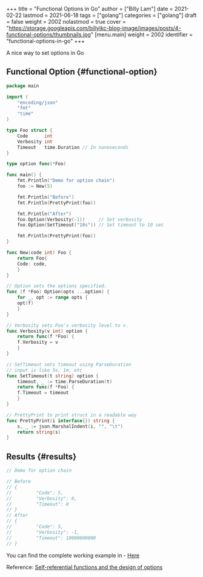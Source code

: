 +++
title = "Functional Options in Go"
author = ["Billy Lam"]
date = 2021-02-22
lastmod = 2021-06-18
tags = ["golang"]
categories = ["golang"]
draft = false
weight = 2002
nolastmod = true
cover = "https://storage.googleapis.com/billylkc-blog-image/images/posts/4-functional-options/thumbnails.jpg"
[menu.main]
  weight = 2002
  identifier = "functional-options-in-go"
+++

A nice way to set options in Go

<!--more-->


## Functional Option {#functional-option}

```go
package main

import (
    "encoding/json"
    "fmt"
    "time"
)

type Foo struct {
    Code      int
    Verbosity int
    Timeout   time.Duration // In nanoseconds
}

type option func(*Foo)

func main() {
    fmt.Println("Demo for option chain")
    foo := New(5)

    fmt.Println("Before")
    fmt.Println(PrettyPrint(foo))

    fmt.Println("After")
    foo.Option(Verbosity(-1))     // Set verbosity
    foo.Option(SetTimeout("10s")) // Set timeout to 10 sec

    fmt.Println(PrettyPrint(foo))
}

func New(code int) Foo {
    return Foo{
	Code: code,
    }
}

// Option sets the options specified.
func (f *Foo) Option(opts ...option) {
    for _, opt := range opts {
	opt(f)
    }
}

// Verbosity sets Foo's verbosity level to v.
func Verbosity(v int) option {
    return func(f *Foo) {
	f.Verbosity = v
    }
}

// SetTimeout sets timeout using ParseDuration
// input is like 5s, 1m, etc
func SetTimeout(t string) option {
    timeout, _ := time.ParseDuration(t)
    return func(f *Foo) {
	f.Timeout = timeout
    }
}

// PrettyPrint to print struct in a readable way
func PrettyPrint(i interface{}) string {
    s, _ := json.MarshalIndent(i, "", "\t")
    return string(s)
}
```


## Results {#results}

```go
// Demo for option chain

// Before
// {
//         "Code": 5,
//         "Verbosity": 0,
//         "Timeout": 0
// }
// After
// {
//         "Code": 5,
//         "Verbosity": -1,
//         "Timeout": 10000000000
// }
```

You can find the complete working example in - [Here](https://github.com/billylkc/blogposts/tree/3%5Fgo%5Ffunctional%5Foptions)

Reference: [Self-referential functions and the design of options](https://commandcenter.blogspot.com/2014/01/self-referential-functions-and-design.html)
